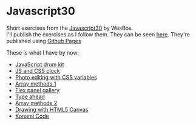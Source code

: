 # Javascript30

Short exercises from the [Javascript30](https://javascript30.com/) by WesBos.  
I'll publish the exercises as I follow them. They can be seen [here](https://joaquincasal.github.io/Javascript30/). They're published using [Github Pages](https://pages.github.com/)

These is what I have by now:

- [JavaScript drum kit](https://joaquincasal.github.io/Javascript30/01-DrumKit)
- [JS and CSS clock](https://joaquincasal.github.io/Javascript30/02-Clock)
- [Photo editing with CSS variables](https://joaquincasal.github.io/Javascript30/03-CSS_Variables)
- [Array methods 1](https://joaquincasal.github.io/Javascript30/04-Array_Cardio_1)
- [Flex panel gallery](https://joaquincasal.github.io/Javascript30/05-Flex_Panel_Gallery)
- [Type ahead](https://joaquincasal.github.io/Javascript30/06-Type_Ahead)
- [Array methods 2](https://joaquincasal.github.io/Javascript30/07-Array_Cardio_2)
- [Drawing with HTML5 Canvas](https://joaquincasal.github.io/Javascript30/08-Fun_with_HTML5_Canvas)
- [Konami Code](https://joaquincasal.github.io/Javascript30/12-Konami_Code)